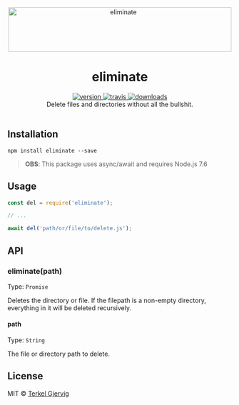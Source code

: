 <div align="center">
  <img src="https://github.com/terkelg/eliminate/raw/master/eliminate.png" alt="eliminate" width="500" height="100" />
</div>

<h1 align="center">eliminate</h1>

<div align="center">
  <a href="https://npmjs.org/package/eliminate">
    <img src="https://img.shields.io/npm/v/eliminate.svg" alt="version" />
  </a>
  <a href="https://travis-ci.org/terkelg/eliminate">
    <img src="https://img.shields.io/travis/terkelg/eliminate.svg" alt="travis" />
  </a>
  <a href="https://npmjs.org/package/eliminate">
    <img src="https://img.shields.io/npm/dm/eliminate.svg" alt="downloads" />
  </a>
</div>

<div align="center">Delete files and directories without all the bullshit.</div>

<br />


## Installation

```
npm install eliminate --save
```

> **OBS**: This package uses async/await and requires Node.js 7.6


## Usage

```js
const del = require('eliminate');

// ...

await del('path/or/file/to/delete.js');
```

## API


### eliminate(path)

Type: `Promise`

Deletes the directory or file.
If the filepath is a non-empty directory, everything in it will be deleted recursively.

#### path

Type: `String`

The file or directory path to delete.


## License

MIT © [Terkel Gjervig](https://terkel.com)
